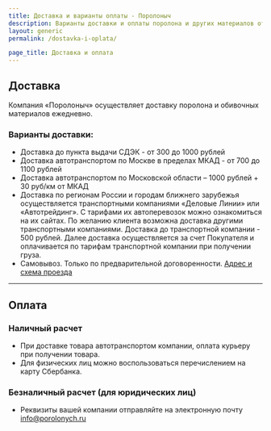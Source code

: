 ```yaml
---
title: Доставка и варианты оплаты - Поролоныч
description: Варианты доставки и оплаты поролона и других материалов от компании "Поролоныч".
layout: generic
permalink: /dostavka-i-oplata/

page_title: Доставка и оплата
---
```

<h2>Доставка</h2>
<p>Компания «Поролоныч» осуществляет доставку поролона и обивочных материалов ежедневно.</p>
<h3>Варианты доставки:</h3>
<ul>
	<li>Доставка до пункта выдачи СДЭК - от 300 до 1000 рублей</li>
	<li>Доставка автотранспортом по Москве в пределах МКАД - от 700 до 1100 рублей</li>
	<li>Доставка автотранспортом по Московской области – 1000 рублей + 30 руб/км от МКАД</li>
	<li>Доставка по регионам России и городам ближнего зарубежья осуществляется транспортными компаниями «Деловые Линии» или «Автотрейдинг». С тарифами их автоперевозок можно ознакомиться на их сайтах. По желанию клиента возможна доставка другими транспортными компаниями. Доставка до транспортной компании - 500 рублей. Далее доставка осуществляется за счет Покупателя и оплачивается по тарифам транспортной компании при получении груза.</li>
	<li>Самовывоз. Только по предварительной договоренности. <a class="accent" href="/contact/">Адрес и схема проезда</a></li>
</ul>
<hr>
<h2>Оплата</h2>
<h3>Наличный расчет</h3>
<ul>
	<li>При доставке товара автотранспортом компании, оплата курьеру при получении товара.</li>
	<li>Для физических лиц можно воспользоваться перечислением на карту Сбербанка.</li>
</ul>
<h3>Безналичный расчет (для юридических лиц)</h3>
<ul>
	<li>Реквизиты вашей компании отправляйте на электронную почту <a class="accent" href="mailto:info@porolonych.ru">info@porolonych.ru</a></li>
</ul>